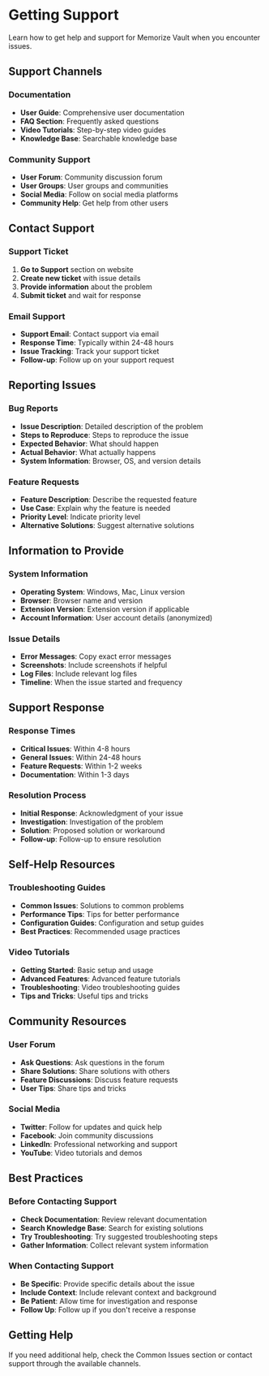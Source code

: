 # Getting Support

Learn how to get help and support for Memorize Vault when you encounter issues.

## Support Channels

### **Documentation**

- **User Guide**: Comprehensive user documentation
- **FAQ Section**: Frequently asked questions
- **Video Tutorials**: Step-by-step video guides
- **Knowledge Base**: Searchable knowledge base

### **Community Support**

- **User Forum**: Community discussion forum
- **User Groups**: User groups and communities
- **Social Media**: Follow on social media platforms
- **Community Help**: Get help from other users

## Contact Support

### **Support Ticket**

1. **Go to Support** section on website
2. **Create new ticket** with issue details
3. **Provide information** about the problem
4. **Submit ticket** and wait for response

### **Email Support**

- **Support Email**: Contact support via email
- **Response Time**: Typically within 24-48 hours
- **Issue Tracking**: Track your support ticket
- **Follow-up**: Follow up on your support request

## Reporting Issues

### **Bug Reports**

- **Issue Description**: Detailed description of the problem
- **Steps to Reproduce**: Steps to reproduce the issue
- **Expected Behavior**: What should happen
- **Actual Behavior**: What actually happens
- **System Information**: Browser, OS, and version details

### **Feature Requests**

- **Feature Description**: Describe the requested feature
- **Use Case**: Explain why the feature is needed
- **Priority Level**: Indicate priority level
- **Alternative Solutions**: Suggest alternative solutions

## Information to Provide

### **System Information**

- **Operating System**: Windows, Mac, Linux version
- **Browser**: Browser name and version
- **Extension Version**: Extension version if applicable
- **Account Information**: User account details (anonymized)

### **Issue Details**

- **Error Messages**: Copy exact error messages
- **Screenshots**: Include screenshots if helpful
- **Log Files**: Include relevant log files
- **Timeline**: When the issue started and frequency

## Support Response

### **Response Times**

- **Critical Issues**: Within 4-8 hours
- **General Issues**: Within 24-48 hours
- **Feature Requests**: Within 1-2 weeks
- **Documentation**: Within 1-3 days

### **Resolution Process**

- **Initial Response**: Acknowledgment of your issue
- **Investigation**: Investigation of the problem
- **Solution**: Proposed solution or workaround
- **Follow-up**: Follow-up to ensure resolution

## Self-Help Resources

### **Troubleshooting Guides**

- **Common Issues**: Solutions to common problems
- **Performance Tips**: Tips for better performance
- **Configuration Guides**: Configuration and setup guides
- **Best Practices**: Recommended usage practices

### **Video Tutorials**

- **Getting Started**: Basic setup and usage
- **Advanced Features**: Advanced feature tutorials
- **Troubleshooting**: Video troubleshooting guides
- **Tips and Tricks**: Useful tips and tricks

## Community Resources

### **User Forum**

- **Ask Questions**: Ask questions in the forum
- **Share Solutions**: Share solutions with others
- **Feature Discussions**: Discuss feature requests
- **User Tips**: Share tips and tricks

### **Social Media**

- **Twitter**: Follow for updates and quick help
- **Facebook**: Join community discussions
- **LinkedIn**: Professional networking and support
- **YouTube**: Video tutorials and demos

## Best Practices

### **Before Contacting Support**

- **Check Documentation**: Review relevant documentation
- **Search Knowledge Base**: Search for existing solutions
- **Try Troubleshooting**: Try suggested troubleshooting steps
- **Gather Information**: Collect relevant system information

### **When Contacting Support**

- **Be Specific**: Provide specific details about the issue
- **Include Context**: Include relevant context and background
- **Be Patient**: Allow time for investigation and response
- **Follow Up**: Follow up if you don't receive a response

## Getting Help

If you need additional help, check the Common Issues section or contact support through the available channels.
